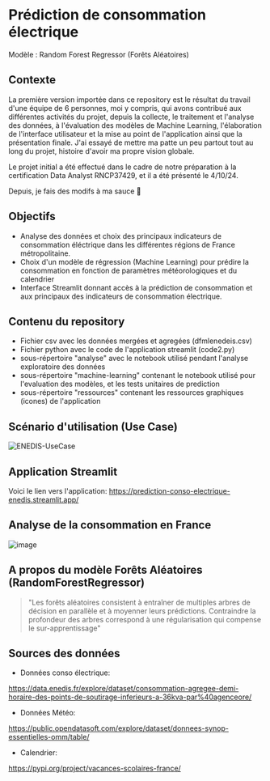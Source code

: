 # Prédiction de consommation électrique
Modèle : Random Forest Regressor (Forêts Aléatoires)

## Contexte
La première version importée dans ce repository est le résultat du travail d'une équipe de 6 personnes, moi y compris, qui avons contribué aux différentes activités du projet, depuis la collecte, le traitement et l'analyse des données, à l'évaluation des modèles de Machine Learning,  l'élaboration de l'interface utilisateur et la mise au point de l'application ainsi que la présentation finale. J'ai essayé de mettre ma patte un peu partout tout au long du projet, histoire d'avoir ma propre vision globale.

Le projet initial a été effectué dans le cadre de notre préparation à la certification Data Analyst RNCP37429, et il a été présenté le 4/10/24.

Depuis, je fais des modifs à ma sauce 🥰

## Objectifs

* Analyse des données et choix des principaux indicateurs de consommation éléctrique dans les différentes régions de France métropolitaine.
* Choix d'un modèle  de régression (Machine Learning) pour prédire la consommation en fonction de paramètres météorologiques et du calendrier 
* Interface Streamlit donnant accès à la prédiction de consommation et aux principaux des indicateurs de consommation électrique.

## Contenu du repository
* Fichier csv avec les données mergées et agregées (dfmlenedeis.csv)
* Fichier python avec le code de l'application streamlit (code2.py)
* sous-répertoire "analyse" avec le notebook utilisé pendant l'analyse exploratoire des données
* sous-répertoire "machine-learning" contenant le notebook utilisé pour l'evaluation des modèles, et les tests unitaires de prediction
* sous-répertoire "ressources" contenant les ressources graphiques (icones) de l'application
## Scénario d'utilisation (Use Case)

![ENEDIS-UseCase](https://github.com/user-attachments/assets/05ac820e-9237-4ab2-8905-672b6545ec24)


## Application Streamlit
Voici le lien vers l'application: https://prediction-conso-electrique-enedis.streamlit.app/

## Analyse de la consommation en France
![image](https://github.com/user-attachments/assets/4b2d3f20-40db-4cdc-9e0a-f32b6541a93b)

## A propos du modèle Forêts Aléatoires (RandomForestRegressor)
> "Les forêts aléatoires consistent à entraîner de multiples arbres de décision en parallèle et à moyenner leurs prédictions. Contraindre la profondeur des arbres correspond à une régularisation qui compense le sur-apprentissage"

## Sources des données
* Données conso électrique:

https://data.enedis.fr/explore/dataset/consommation-agregee-demi-horaire-des-points-de-soutirage-inferieurs-a-36kva-par%40agenceore/

* Données Météo:
  
https://public.opendatasoft.com/explore/dataset/donnees-synop-essentielles-omm/table/

* Calendrier:
  
https://pypi.org/project/vacances-scolaires-france/
